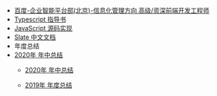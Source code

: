 - [百度-企业智能平台部(北京)-信息化管理方向 高级/资深前端开发工程师](https://juejin.im/pin/6872254750730780686)
- [Typescript 指导书](https://rain120.github.io/typescript-guide/)
- [JavaScript 源码实现](https://rain120.github.io/awesome-javascript-code-implementation/)
- [Slate 中文文档](https://rain120.github.io/athena/zh/slate/Introduction.html)
- 年度总结
- [2020年 年中总结](https://github.com/Rain120/Web-Study/issues/13)
  - [2020年 年中总结](https://github.com/Rain120/Web-Study/issues/13)

  - [2019年 年度总结](https://github.com/Rain120/Web-Study/issues/12)

<!-- - Lang(测试)
  - 中文
  - English
  - Spanish
  - French -->


